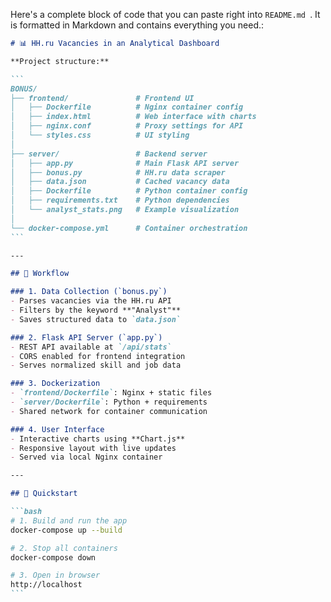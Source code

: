 Here's a complete block of code that you can paste right into `README.md `. It is formatted in Markdown and contains everything you need.:

````markdown
# 📊 HH.ru Vacancies in an Analytical Dashboard

**Project structure:**

```
BONUS/
├── frontend/               # Frontend UI
│   ├── Dockerfile          # Nginx container config
│   ├── index.html          # Web interface with charts
│   ├── nginx.conf          # Proxy settings for API
│   └── styles.css          # UI styling
│
├── server/                 # Backend server
│   ├── app.py              # Main Flask API server
│   ├── bonus.py            # HH.ru data scraper
│   ├── data.json           # Cached vacancy data
│   ├── Dockerfile          # Python container config
│   ├── requirements.txt    # Python dependencies
│   └── analyst_stats.png   # Example visualization
│
└── docker-compose.yml      # Container orchestration
```

---

## 🧠 Workflow

### 1. Data Collection (`bonus.py`)
- Parses vacancies via the HH.ru API  
- Filters by the keyword **"Analyst"**  
- Saves structured data to `data.json`  

### 2. Flask API Server (`app.py`)
- REST API available at `/api/stats`  
- CORS enabled for frontend integration  
- Serves normalized skill and job data  

### 3. Dockerization
- `frontend/Dockerfile`: Nginx + static files  
- `server/Dockerfile`: Python + requirements  
- Shared network for container communication  

### 4. User Interface
- Interactive charts using **Chart.js**  
- Responsive layout with live updates  
- Served via local Nginx container  

---

## 🚀 Quickstart

```bash
# 1. Build and run the app
docker-compose up --build

# 2. Stop all containers
docker-compose down

# 3. Open in browser
http://localhost
```
````
